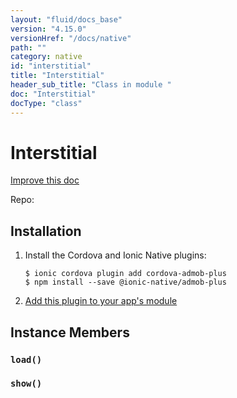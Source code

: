 ```yaml
---
layout: "fluid/docs_base"
version: "4.15.0"
versionHref: "/docs/native"
path: ""
category: native
id: "interstitial"
title: "Interstitial"
header_sub_title: "Class in module "
doc: "Interstitial"
docType: "class"
---
```


<h1 class="api-title">Interstitial</h1>

<a class="improve-v2-docs" href="http://github.com/ionic-team/ionic-native/edit/master/src/@ionic-native/plugins/admob-plus/index.ts#L30">
  Improve this doc
</a>









<p>Repo:
  <a href="">
    
  </a>
</p>


<h2><a class="anchor" name="installation" href="#installation"></a>Installation</h2>
<ol class="installation">
  <li>Install the Cordova and Ionic Native plugins:<br>
    <pre><code class="nohighlight">$ ionic cordova plugin add cordova-admob-plus
$ npm install --save @ionic-native/admob-plus
</code></pre>
  </li>
  <li><a href="https://ionicframework.com/docs/native/#Add_Plugins_to_Your_App_Module">Add this plugin to your app's module</a></li>
</ol>














<h2><a class="anchor" name="instance-members" href="#instance-members"></a>Instance Members</h2>
<h3><a class="anchor" name="load" href="#load"></a><code>load()</code></h3>







<h3><a class="anchor" name="show" href="#show"></a><code>show()</code></h3>













